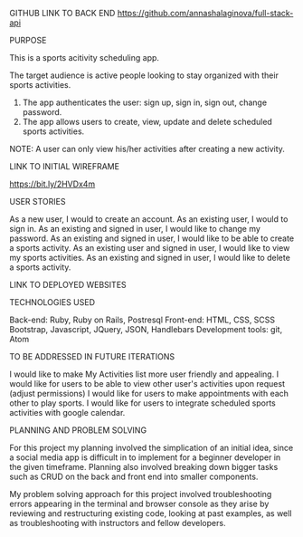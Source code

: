 GITHUB LINK TO BACK END
https://github.com/annashalaginova/full-stack-api

PURPOSE

This is a sports acitivity scheduling app.

The target audience is active people looking to stay organized with their sports activities.

1. The app authenticates the user: sign up, sign in, sign out, change password.
2. The app allows users to create, view, update and delete scheduled sports activities.

NOTE: A user can only view his/her activities after creating a new activity. 

LINK TO INITIAL WIREFRAME

https://bit.ly/2HVDx4m

USER STORIES

As a new user, I would to create an account.
As an existing user, I would to sign in.
As an existing and signed in user, I would like to change my password.
As an existing and signed in user, I would like to be able to create a sports activity.
As an existing user and signed in user, I would like to view my sports activities.
As an existing and signed in user, I would like to delete a sports activity.

LINK TO DEPLOYED WEBSITES

TECHNOLOGIES USED

Back-end: Ruby, Ruby on Rails, Postresql
Front-end: HTML, CSS, SCSS Bootstrap, Javascript, JQuery, JSON, Handlebars
Development tools: git, Atom

TO BE ADDRESSED IN FUTURE ITERATIONS

I would like to make My Activities list more user friendly and appealing.
I would like for users to be able to view other user's activities upon request (adjust permissions)
I would like for users to make appointments with each other to play sports.
I would like for users to integrate scheduled sports activities with google calendar.

PLANNING AND PROBLEM SOLVING

For this project my planning involved the simplication of an initial idea, since a social media app is difficult in to implement for a beginner developer in the given timeframe. Planning also involved breaking down bigger tasks such as CRUD on the back and front end into smaller components.

My problem solving approach for this project involved troubleshooting errors appearing in the terminal and browser console as they arise by reviewing and restructuring existing code, looking at past examples, as well as troubleshooting with instructors and fellow developers.
